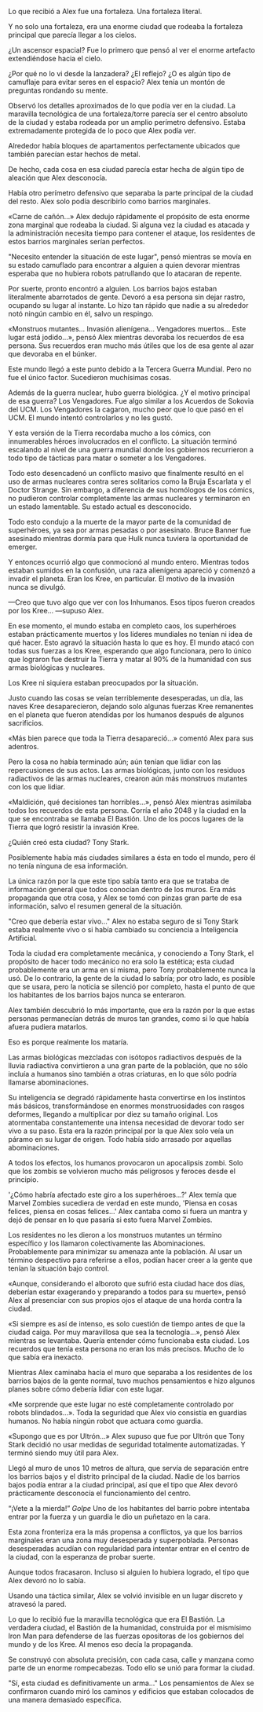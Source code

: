 
Lo que recibió a Alex fue una fortaleza. Una fortaleza literal.

Y no solo una fortaleza, era una enorme ciudad que rodeaba la fortaleza principal que parecía llegar a los cielos.

¿Un ascensor espacial? Fue lo primero que pensó al ver el enorme artefacto extendiéndose hacia el cielo.

¿Por qué no lo vi desde la lanzadera? ¿El reflejo? ¿O es algún tipo de camuflaje para evitar seres en el espacio? Alex tenía un montón de preguntas rondando su mente.

Observó los detalles aproximados de lo que podía ver en la ciudad. La maravilla tecnológica de una fortaleza/torre parecía ser el centro absoluto de la ciudad y estaba rodeada por un amplio perímetro defensivo. Estaba extremadamente protegida de lo poco que Alex podía ver.

Alrededor había bloques de apartamentos perfectamente ubicados que también parecían estar hechos de metal.

De hecho, cada cosa en esa ciudad parecía estar hecha de algún tipo de aleación que Alex desconocía.

Había otro perímetro defensivo que separaba la parte principal de la ciudad del resto. Alex solo podía describirlo como barrios marginales.

«Carne de cañón…» Alex dedujo rápidamente el propósito de esta enorme zona marginal que rodeaba la ciudad. Si alguna vez la ciudad es atacada y la administración necesita tiempo para contener el ataque, los residentes de estos barrios marginales serían perfectos.

"Necesito entender la situación de este lugar", pensó mientras se movía en su estado camuflado para encontrar a alguien a quien devorar mientras esperaba que no hubiera robots patrullando que lo atacaran de repente.

Por suerte, pronto encontró a alguien. Los barrios bajos estaban literalmente abarrotados de gente. Devoró a esa persona sin dejar rastro, ocupando su lugar al instante. Lo hizo tan rápido que nadie a su alrededor notó ningún cambio en él, salvo un respingo.

«Monstruos mutantes... Invasión alienígena... Vengadores muertos... Este lugar está jodido...», pensó Alex mientras devoraba los recuerdos de esa persona. Sus recuerdos eran mucho más útiles que los de esa gente al azar que devoraba en el búnker.

Este mundo llegó a este punto debido a la Tercera Guerra Mundial. Pero no fue el único factor. Sucedieron muchísimas cosas.

Además de la guerra nuclear, hubo guerra biológica. ¿Y el motivo principal de esa guerra? Los Vengadores. Fue algo similar a los Acuerdos de Sokovia del UCM. Los Vengadores la cagaron, mucho peor que lo que pasó en el UCM. El mundo intentó controlarlos y no les gustó.

Y esta versión de la Tierra recordaba mucho a los cómics, con innumerables héroes involucrados en el conflicto. La situación terminó escalando al nivel de una guerra mundial donde los gobiernos recurrieron a todo tipo de tácticas para matar o someter a los Vengadores.

Todo esto desencadenó un conflicto masivo que finalmente resultó en el uso de armas nucleares contra seres solitarios como la Bruja Escarlata y el Doctor Strange. Sin embargo, a diferencia de sus homólogos de los cómics, no pudieron controlar completamente las armas nucleares y terminaron en un estado lamentable. Su estado actual es desconocido.

Todo esto condujo a la muerte de la mayor parte de la comunidad de superhéroes, ya sea por armas pesadas o por asesinato. Bruce Banner fue asesinado mientras dormía para que Hulk nunca tuviera la oportunidad de emerger.

Y entonces ocurrió algo que conmocionó al mundo entero. Mientras todos estaban sumidos en la confusión, una raza alienígena apareció y comenzó a invadir el planeta. Eran los Kree, en particular. El motivo de la invasión nunca se divulgó.

—Creo que tuvo algo que ver con los Inhumanos. Esos tipos fueron creados por los Kree… —supuso Alex.

En ese momento, el mundo estaba en completo caos, los superhéroes estaban prácticamente muertos y los líderes mundiales no tenían ni idea de qué hacer. Esto agravó la situación hasta lo que es hoy. El mundo atacó con todas sus fuerzas a los Kree, esperando que algo funcionara, pero lo único que lograron fue destruir la Tierra y matar al 90% de la humanidad con sus armas biológicas y nucleares.

Los Kree ni siquiera estaban preocupados por la situación.

Justo cuando las cosas se veían terriblemente desesperadas, un día, las naves Kree desaparecieron, dejando solo algunas fuerzas Kree remanentes en el planeta que fueron atendidas por los humanos después de algunos sacrificios.

«Más bien parece que toda la Tierra desapareció…» comentó Alex para sus adentros.

Pero la cosa no había terminado aún; aún tenían que lidiar con las repercusiones de sus actos. Las armas biológicas, junto con los residuos radiactivos de las armas nucleares, crearon aún más monstruos mutantes con los que lidiar.

«Maldición, qué decisiones tan horribles…», pensó Alex mientras asimilaba todos los recuerdos de esta persona. Corría el año 2048 y la ciudad en la que se encontraba se llamaba El Bastión. Uno de los pocos lugares de la Tierra que logró resistir la invasión Kree.

¿Quién creó esta ciudad? Tony Stark.

Posiblemente había más ciudades similares a ésta en todo el mundo, pero él no tenía ninguna de esa información.

La única razón por la que este tipo sabía tanto era que se trataba de información general que todos conocían dentro de los muros. Era más propaganda que otra cosa, y Alex se tomó con pinzas gran parte de esa información, salvo el resumen general de la situación.

"Creo que debería estar vivo..." Alex no estaba seguro de si Tony Stark estaba realmente vivo o si había cambiado su conciencia a Inteligencia Artificial.

Toda la ciudad era completamente mecánica, y conociendo a Tony Stark, el propósito de hacer todo mecánico no era solo la estética; esta ciudad probablemente era un arma en sí misma, pero Tony probablemente nunca la usó. De lo contrario, la gente de la ciudad lo sabría; por otro lado, es posible que se usara, pero la noticia se silenció por completo, hasta el punto de que los habitantes de los barrios bajos nunca se enteraron.

Alex también descubrió lo más importante, que era la razón por la que estas personas permanecían detrás de muros tan grandes, como si lo que había afuera pudiera matarlos.

Eso es porque realmente los mataría.

Las armas biológicas mezcladas con isótopos radiactivos después de la lluvia radiactiva convirtieron a una gran parte de la población, que no sólo incluía a humanos sino también a otras criaturas, en lo que sólo podría llamarse abominaciones.

Su inteligencia se degradó rápidamente hasta convertirse en los instintos más básicos, transformándose en enormes monstruosidades con rasgos deformes, llegando a multiplicar por diez su tamaño original. Los atormentaba constantemente una intensa necesidad de devorar todo ser vivo a su paso. Esta era la razón principal por la que Alex solo veía un páramo en su lugar de origen. Todo había sido arrasado por aquellas abominaciones.

A todos los efectos, los humanos provocaron un apocalipsis zombi. Solo que los zombis se volvieron mucho más peligrosos y feroces desde el principio. 

'¿Cómo habría afectado este giro a los superhéroes…?' Alex temía que Marvel Zombies sucediera de verdad en este mundo, 'Piensa en cosas felices, piensa en cosas felices…' Alex cantaba como si fuera un mantra y dejó de pensar en lo que pasaría si esto fuera Marvel Zombies.

Los residentes no les dieron a los monstruos mutantes un término específico y los llamaron colectivamente las Abominaciones. Probablemente para minimizar su amenaza ante la población. Al usar un término despectivo para referirse a ellos, podían hacer creer a la gente que tenían la situación bajo control.

«Aunque, considerando el alboroto que sufrió esta ciudad hace dos días, deberían estar exagerando y preparando a todos para su muerte», pensó Alex al presenciar con sus propios ojos el ataque de una horda contra la ciudad.

«Si siempre es así de intenso, es solo cuestión de tiempo antes de que la ciudad caiga. Por muy maravillosa que sea la tecnología…», pensó Alex mientras se levantaba. Quería entender cómo funcionaba esta ciudad. Los recuerdos que tenía esta persona no eran los más precisos. Mucho de lo que sabía era inexacto.

Mientras Alex caminaba hacia el muro que separaba a los residentes de los barrios bajos de la gente normal, tuvo muchos pensamientos e hizo algunos planes sobre cómo debería lidiar con este lugar.

«Me sorprende que este lugar no esté completamente controlado por robots blindados...». Toda la seguridad que Alex vio consistía en guardias humanos. No había ningún robot que actuara como guardia.

«Supongo que es por Ultrón…» Alex supuso que fue por Ultrón que Tony Stark decidió no usar medidas de seguridad totalmente automatizadas. Y terminó siendo muy útil para Alex.

Llegó al muro de unos 10 metros de altura, que servía de separación entre los barrios bajos y el distrito principal de la ciudad. Nadie de los barrios bajos podía entrar a la ciudad principal, así que el tipo que Alex devoró prácticamente desconocía el funcionamiento del centro.

“¡Vete a la mierda!” *Golpe* Uno de los habitantes del barrio pobre intentaba entrar por la fuerza y ​​un guardia le dio un puñetazo en la cara.

Esta zona fronteriza era la más propensa a conflictos, ya que los barrios marginales eran una zona muy desesperada y superpoblada. Personas desesperadas acudían con regularidad para intentar entrar en el centro de la ciudad, con la esperanza de probar suerte.

Aunque todos fracasaron. Incluso si alguien lo hubiera logrado, el tipo que Alex devoró no lo sabía.

Usando una táctica similar, Alex se volvió invisible en un lugar discreto y atravesó la pared.

Lo que lo recibió fue la maravilla tecnológica que era El Bastión. La verdadera ciudad, el Bastión de la humanidad, construida por el mismísimo Iron Man para defenderse de las fuerzas opositoras de los gobiernos del mundo y de los Kree. Al menos eso decía la propaganda.

Se construyó con absoluta precisión, con cada casa, calle y manzana como parte de un enorme rompecabezas. Todo ello se unió para formar la ciudad.

"Sí, esta ciudad es definitivamente un arma..." Los pensamientos de Alex se confirmaron cuando miró los caminos y edificios que estaban colocados de una manera demasiado específica.
